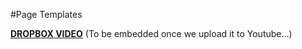 #Page Templates

[**DROPBOX VIDEO**](https://www.dropbox.com/s/8dohioli2hy5ws1/buddyboss-theme-page-templates.mp4?raw=1)
(To be embedded once we upload it to Youtube...)